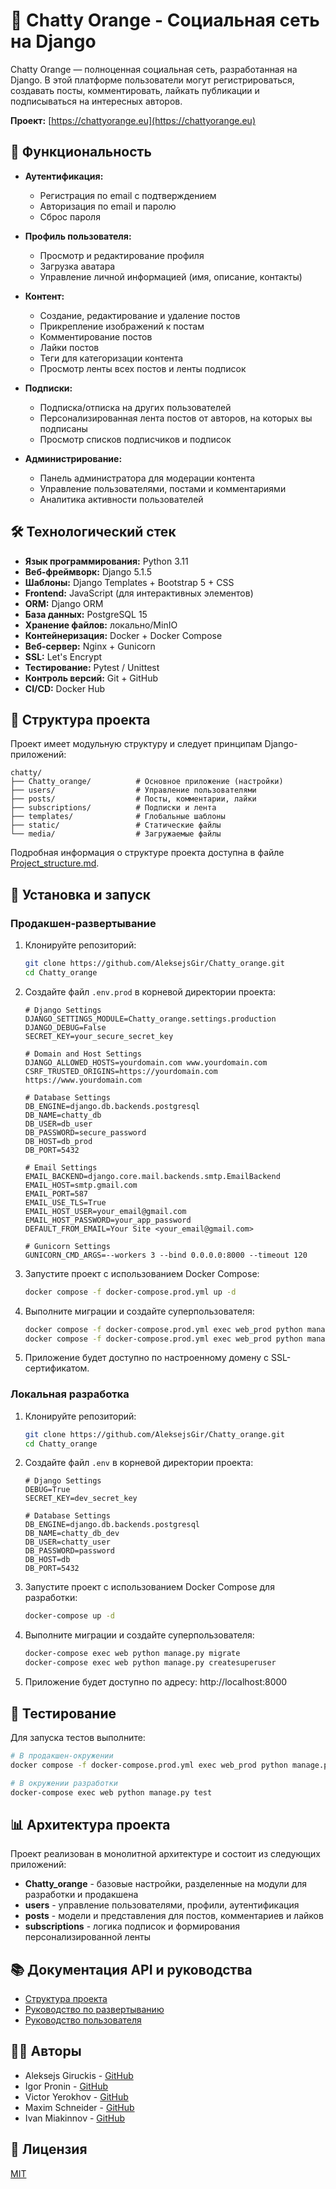 # 📘 Chatty Orange - Социальная сеть на Django

Chatty Orange — полноценная социальная сеть, разработанная на Django. В этой платформе пользователи могут регистрироваться, создавать посты, комментировать, лайкать публикации и подписываться на интересных авторов.

**Проект:** [https://chattyorange.eu](https://chattyorange.eu)

## 🎯 Функциональность

- **Аутентификация:**
  - Регистрация по email с подтверждением
  - Авторизация по email и паролю
  - Сброс пароля

- **Профиль пользователя:**
  - Просмотр и редактирование профиля
  - Загрузка аватара
  - Управление личной информацией (имя, описание, контакты)

- **Контент:**
  - Создание, редактирование и удаление постов
  - Прикрепление изображений к постам
  - Комментирование постов
  - Лайки постов
  - Теги для категоризации контента
  - Просмотр ленты всех постов и ленты подписок

- **Подписки:**
  - Подписка/отписка на других пользователей
  - Персонализированная лента постов от авторов, на которых вы подписаны
  - Просмотр списков подписчиков и подписок

- **Администрирование:**
  - Панель администратора для модерации контента
  - Управление пользователями, постами и комментариями
  - Аналитика активности пользователей

## 🛠️ Технологический стек

- **Язык программирования:** Python 3.11
- **Веб-фреймворк:** Django 5.1.5
- **Шаблоны:** Django Templates + Bootstrap 5 + CSS
- **Frontend:** JavaScript (для интерактивных элементов)
- **ORM:** Django ORM
- **База данных:** PostgreSQL 15
- **Хранение файлов:** локально/MinIO
- **Контейнеризация:** Docker + Docker Compose
- **Веб-сервер:** Nginx + Gunicorn
- **SSL:** Let's Encrypt
- **Тестирование:** Pytest / Unittest
- **Контроль версий:** Git + GitHub
- **CI/CD:** Docker Hub

## 📂 Структура проекта

Проект имеет модульную структуру и следует принципам Django-приложений:

```
chatty/
├── Chatty_orange/          # Основное приложение (настройки)
├── users/                  # Управление пользователями
├── posts/                  # Посты, комментарии, лайки
├── subscriptions/          # Подписки и лента
├── templates/              # Глобальные шаблоны
├── static/                 # Статические файлы
└── media/                  # Загружаемые файлы
```

Подробная информация о структуре проекта доступна в файле [Project_structure.md](Project_structure.md).

## 🚀 Установка и запуск

### Продакшен-развертывание

1. Клонируйте репозиторий:
   ```bash
   git clone https://github.com/AleksejsGir/Chatty_orange.git
   cd Chatty_orange
   ```

2. Создайте файл `.env.prod` в корневой директории проекта:
   ```
   # Django Settings
   DJANGO_SETTINGS_MODULE=Chatty_orange.settings.production
   DJANGO_DEBUG=False
   SECRET_KEY=your_secure_secret_key
   
   # Domain and Host Settings
   DJANGO_ALLOWED_HOSTS=yourdomain.com www.yourdomain.com
   CSRF_TRUSTED_ORIGINS=https://yourdomain.com https://www.yourdomain.com
   
   # Database Settings
   DB_ENGINE=django.db.backends.postgresql
   DB_NAME=chatty_db
   DB_USER=db_user
   DB_PASSWORD=secure_password
   DB_HOST=db_prod
   DB_PORT=5432
   
   # Email Settings
   EMAIL_BACKEND=django.core.mail.backends.smtp.EmailBackend
   EMAIL_HOST=smtp.gmail.com
   EMAIL_PORT=587
   EMAIL_USE_TLS=True
   EMAIL_HOST_USER=your_email@gmail.com
   EMAIL_HOST_PASSWORD=your_app_password
   DEFAULT_FROM_EMAIL=Your Site <your_email@gmail.com>
   
   # Gunicorn Settings
   GUNICORN_CMD_ARGS=--workers 3 --bind 0.0.0.0:8000 --timeout 120
   ```

3. Запустите проект с использованием Docker Compose:
   ```bash
   docker compose -f docker-compose.prod.yml up -d
   ```

4. Выполните миграции и создайте суперпользователя:
   ```bash
   docker compose -f docker-compose.prod.yml exec web_prod python manage.py migrate
   docker compose -f docker-compose.prod.yml exec web_prod python manage.py createsuperuser
   ```

5. Приложение будет доступно по настроенному домену с SSL-сертификатом.

### Локальная разработка

1. Клонируйте репозиторий:
   ```bash
   git clone https://github.com/AleksejsGir/Chatty_orange.git
   cd Chatty_orange
   ```

2. Создайте файл `.env` в корневой директории проекта:
   ```
   # Django Settings
   DEBUG=True
   SECRET_KEY=dev_secret_key
   
   # Database Settings
   DB_ENGINE=django.db.backends.postgresql
   DB_NAME=chatty_db_dev
   DB_USER=chatty_user
   DB_PASSWORD=password
   DB_HOST=db
   DB_PORT=5432
   ```

3. Запустите проект с использованием Docker Compose для разработки:
   ```bash
   docker-compose up -d
   ```

4. Выполните миграции и создайте суперпользователя:
   ```bash
   docker-compose exec web python manage.py migrate
   docker-compose exec web python manage.py createsuperuser
   ```

5. Приложение будет доступно по адресу: http://localhost:8000

## 🧪 Тестирование

Для запуска тестов выполните:

```bash
# В продакшен-окружении
docker compose -f docker-compose.prod.yml exec web_prod python manage.py test

# В окружении разработки
docker-compose exec web python manage.py test
```

## 📊 Архитектура проекта

Проект реализован в монолитной архитектуре и состоит из следующих приложений:

- **Chatty_orange** - базовые настройки, разделенные на модули для разработки и продакшена
- **users** - управление пользователями, профили, аутентификация
- **posts** - модели и представления для постов, комментариев и лайков
- **subscriptions** - логика подписок и формирования персонализированной ленты

## 📚 Документация API и руководства

- [Структура проекта](Project_structure.md)
- [Руководство по развертыванию](deployment_guide.md)
- [Руководство пользователя](user_guide.md)

## 👨‍💻 Авторы

- Aleksejs Giruckis - [GitHub](https://github.com/AleksejsGir/Chatty_orange)
- Igor Pronin - [GitHub](https://github.com/AleksejsGir/Chatty_orange)
- Victor Yerokhov - [GitHub](https://github.com/AleksejsGir/Chatty_orange)
- Maxim Schneider - [GitHub](https://github.com/AleksejsGir/Chatty_orange)
- Ivan Miakinnov - [GitHub](https://github.com/AleksejsGir/Chatty_orange)



## 📄 Лицензия

[MIT](LICENSE)